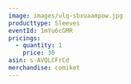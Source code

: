 ```yaml
---
image: images/ulq-sbxuaampow.jpg
producttype: Sleeves
eventId: 1mYu6cGMR
pricings:
  - quantity: 1
    price: 30
asin: s-AVQLCFrCd
merchandise: comiket
---
```

